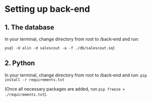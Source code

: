 # Setting up back-end

## 1. The database

In your terminal, change directory from root to /back-end and run:

`psql -U alin -d salescout -a -f ./db/salescout.sql`

## 2. Python

In your terminal, change directory from root to /back-end and run:
`pip install -r requirements.txt`

(Once all necessary packages are added, run `pip freeze > ./requirements.txt`).
